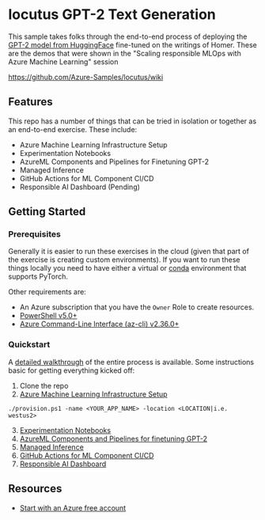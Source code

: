 # locutus GPT-2 Text Generation

This sample takes folks through the end-to-end process of deploying the 
[GPT-2 model from HuggingFace](https://huggingface.co/gpt2) fine-tuned 
on the writings of Homer. These are the demos that were shown in the 
"Scaling responsible MLOps with Azure Machine Learning" session


https://github.com/Azure-Samples/locutus/wiki

## Features

This repo has a number of things that can be tried in isolation or
together as an end-to-end exercise. These include: 

* Azure Machine Learning Infrastructure Setup
* Experimentation Notebooks
* AzureML Components and Pipelines for Finetuning GPT-2
* Managed Inference
* GitHub Actions for ML Component CI/CD
* Responsible AI Dashboard (Pending)

## Getting Started

### Prerequisites

Generally it is easier to run these exercises in the cloud (given that part
of the exercise is creating custom environments). If you want to run these
things locally you need to have either a virtual or [conda](https://docs.conda.io/en/latest/) environment that
supports PyTorch. 

Other requirements are:
* An Azure subscription that you have the `Owner` Role to create resources.
* [PowerShell v5.0+](https://docs.microsoft.com/en-us/powershell/scripting/overview?view=powershell-7.2)
* [Azure Command-Line Interface (az-cli) v2.36.0+](https://docs.microsoft.com/en-us/cli/azure/install-azure-cli)

### Quickstart

A [detailed walkthrough](https://github.com/Azure-Samples/locutus/wiki) of the entire process is available.
Some instructions basic for getting everything kicked off:

1. Clone the repo
2. [Azure Machine Learning Infrastructure Setup](https://github.com/Azure-Samples/locutus/wiki)
```
./provision.ps1 -name <YOUR_APP_NAME> -location <LOCATION|i.e. westus2>
```
3. [Experimentation Notebooks](https://github.com/Azure-Samples/locutus/wiki/Notebooks)
4. [AzureML Components and Pipelines for finetuning GPT-2](https://github.com/Azure-Samples/locutus/wiki/Finetuning)
5. [Managed Inference](https://github.com/Azure-Samples/locutus/wiki/Managed-Inference)
6. [GitHub Actions for ML Component CI/CD](https://github.com/Azure-Samples/locutus/wiki/Component-MLOps)
7. [Responsible AI Dashboard](https://github.com/Azure-Samples/locutus/wiki/RAI-Dashboard)


## Resources

* [Start with an Azure free account](https://azure.microsoft.com/en-in/free/)
